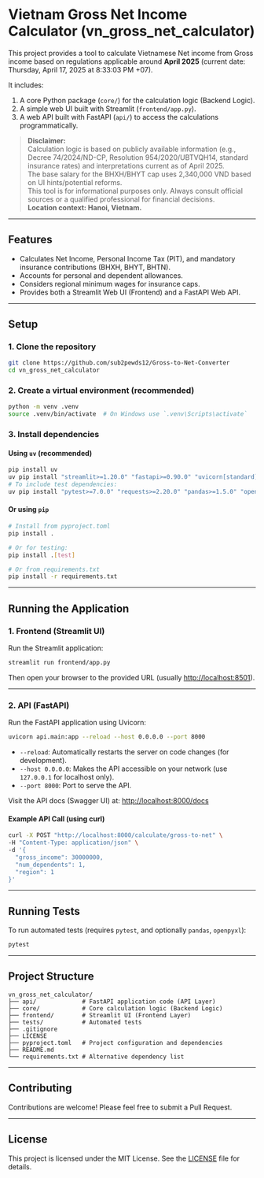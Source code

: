 # Vietnam Gross Net Income Calculator (vn_gross_net_calculator)

This project provides a tool to calculate Vietnamese Net income from Gross income based on regulations applicable around **April 2025** (current date: Thursday, April 17, 2025 at 8:33:03 PM +07).

It includes:

1. A core Python package (`core/`) for the calculation logic (Backend Logic).
2. A simple web UI built with Streamlit (`frontend/app.py`).
3. A web API built with FastAPI (`api/`) to access the calculations programmatically.

> **Disclaimer:**  
> Calculation logic is based on publicly available information (e.g., Decree 74/2024/ND-CP, Resolution 954/2020/UBTVQH14, standard insurance rates) and interpretations current as of April 2025.  
> The base salary for the BHXH/BHYT cap uses 2,340,000 VND based on UI hints/potential reforms.  
> This tool is for informational purposes only. Always consult official sources or a qualified professional for financial decisions.  
> **Location context: Hanoi, Vietnam.**

---

## Features

- Calculates Net Income, Personal Income Tax (PIT), and mandatory insurance contributions (BHXH, BHYT, BHTN).
- Accounts for personal and dependent allowances.
- Considers regional minimum wages for insurance caps.
- Provides both a Streamlit Web UI (Frontend) and a FastAPI Web API.

---

## Setup

### 1. Clone the repository

```bash
git clone https://github.com/sub2pewds12/Gross-to-Net-Converter
cd vn_gross_net_calculator
```

### 2. Create a virtual environment (recommended)

```bash
python -m venv .venv
source .venv/bin/activate  # On Windows use `.venv\Scripts\activate`
```

### 3. Install dependencies

#### Using `uv` (recommended)

```bash
pip install uv
uv pip install "streamlit>=1.20.0" "fastapi>=0.90.0" "uvicorn[standard]>=0.20.0" "pydantic>=2.0.0"
# To include test dependencies:
uv pip install "pytest>=7.0.0" "requests>=2.20.0" "pandas>=1.5.0" "openpyxl>=3.0.0"
```

#### Or using `pip`

```bash
# Install from pyproject.toml
pip install .

# Or for testing:
pip install .[test]

# Or from requirements.txt
pip install -r requirements.txt
```

---

## Running the Application

### 1. Frontend (Streamlit UI)

Run the Streamlit application:

```bash
streamlit run frontend/app.py
```

Then open your browser to the provided URL (usually [http://localhost:8501](http://localhost:8501)).

---

### 2. API (FastAPI)

Run the FastAPI application using Uvicorn:

```bash
uvicorn api.main:app --reload --host 0.0.0.0 --port 8000
```

- `--reload`: Automatically restarts the server on code changes (for development).
- `--host 0.0.0.0`: Makes the API accessible on your network (use `127.0.0.1` for localhost only).
- `--port 8000`: Port to serve the API.

Visit the API docs (Swagger UI) at: [http://localhost:8000/docs](http://localhost:8000/docs)

#### Example API Call (using curl)

```bash
curl -X POST "http://localhost:8000/calculate/gross-to-net" \
-H "Content-Type: application/json" \
-d '{
  "gross_income": 30000000,
  "num_dependents": 1,
  "region": 1
}'
```

---

## Running Tests

To run automated tests (requires `pytest`, and optionally `pandas`, `openpyxl`):

```bash
pytest
```

---

## Project Structure

```
vn_gross_net_calculator/
├── api/             # FastAPI application code (API Layer)
├── core/            # Core calculation logic (Backend Logic)
├── frontend/        # Streamlit UI (Frontend Layer)
├── tests/           # Automated tests
├── .gitignore
├── LICENSE
├── pyproject.toml   # Project configuration and dependencies
├── README.md
└── requirements.txt # Alternative dependency list
```

---

## Contributing

Contributions are welcome! Please feel free to submit a Pull Request.

---

## License

This project is licensed under the MIT License. See the [LICENSE](LICENSE) file for details.

